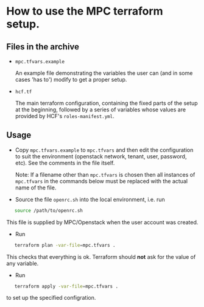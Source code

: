
# How to use the MPC terraform setup.

## Files in the archive

* `mpc.tfvars.example`

  An example file demonstrating the variables the user can (and in
  some cases 'has to') modify to get a proper setup.

* `hcf.tf`

  The main terraform configuration, containing the fixed parts of the
  setup at the beginning, followed by a series of variables whose
  values are provided by HCF's `roles-manifest.yml`.

## Usage

* Copy `mpc.tfvars.example` to `mpc.tfvars` and then edit the
  configuration to suit the environment (openstack network, tenant,
  user, password, etc). See the comments in the file itself.

  Note: If a filename other than `mpc.tfvars` is chosen then all
  instances of `mpc.tfvars` in the commands below must be replaced
  with the actual name of the file.

* Source the file `openrc.sh` into the local environment, i.e.
  run

```bash
   source /path/to/openrc.sh
```

  This file is supplied by MPC/Openstack when the user account was
  created.

* Run

```bash
   terraform plan -var-file=mpc.tfvars .
```

  This checks that everything is ok. Terraform should __not__ ask for
  the value of any variable.

* Run

```bash
   terraform apply -var-file=mpc.tfvars .
```

  to set up the specified configration.
